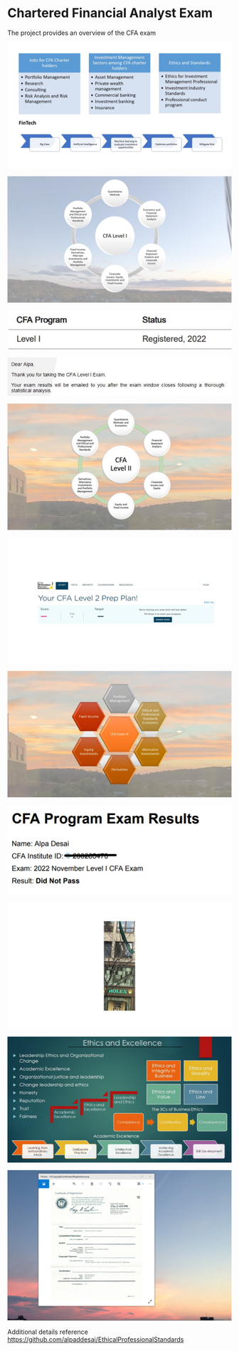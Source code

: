 # Chartered Financial Analyst Exam 

The project provides an overview of the CFA exam 

![image](CFA.jpg)

![image](CFAExam.jpg)

![image](CFARegistered.jpg)

![image](CFAExamAcknowledgement.jpg)

![image](CFALevel_II_Exam.jpg)

![image](CFALevel_II.jpg)

![image](SlidesCFAExamIII.jpg)

![image](ExamResults.jpg)

![image](Ilikedmytime.jpg)

![image](Ethics.jpg)

![image](USCopyrightCertificate.png)

Additional details reference https://github.com/alpaddesai/EthicalProfessionalStandards
